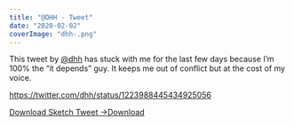 ```yaml
---
title: "@DHH - Tweet"
date: "2020-02-02"
coverImage: "dhh-.png"
---
```


This tweet by [@dhh](https://twitter.com/dhh) has stuck with me for the last few days because I’m 100% the “it depends” guy. It keeps me out of conflict but at the cost of my voice.

https://twitter.com/dhh/status/1223988445434925056

[Download Sketch Tweet ->](https://sketchysermons.com/wp-content/uploads/2020/08/dhh.pdf)[Download](https://sketchysermons.com/wp-content/uploads/2020/08/dhh.pdf)
